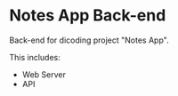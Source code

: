# Notes App Back-end  
Back-end for dicoding project "Notes App".  
  
This includes:
* Web Server
* API